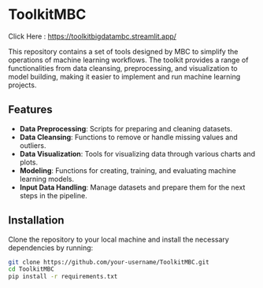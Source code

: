 # ToolkitMBC

Click Here : https://toolkitbigdatambc.streamlit.app/

This repository contains a set of tools designed by MBC to simplify the operations of machine learning workflows. The toolkit provides a range of functionalities from data cleansing, preprocessing, and visualization to model building, making it easier to implement and run machine learning projects.

## Features

- **Data Preprocessing**: Scripts for preparing and cleaning datasets.
- **Data Cleansing**: Functions to remove or handle missing values and outliers.
- **Data Visualization**: Tools for visualizing data through various charts and plots.
- **Modeling**: Functions for creating, training, and evaluating machine learning models.
- **Input Data Handling**: Manage datasets and prepare them for the next steps in the pipeline.
  
## Installation

Clone the repository to your local machine and install the necessary dependencies by running:

```bash
git clone https://github.com/your-username/ToolkitMBC.git
cd ToolkitMBC
pip install -r requirements.txt
